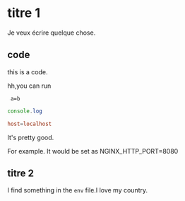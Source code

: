 # titre 1

Je veux écrire quelque chose.

## code


this is a code.

hh,you can run

`
a=b`

```js
console.log
```

```conf
host=localhost
```

It's pretty good.

For example. It would be set as NGINX_HTTP_PORT=8080

## titre 2

I find something in the `env` file.I love my country.
